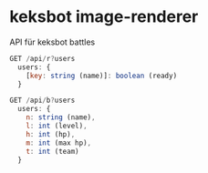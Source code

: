 # keksbot image-renderer
API für keksbot battles  

```js
GET /api/r?users
  users: {
    [key: string (name)]: boolean (ready)
  }
```
```js
GET /api/b?users
  users: {
    n: string (name),
    l: int (level),
    h: int (hp),
    m: int (max hp),
    t: int (team)
  }
```

